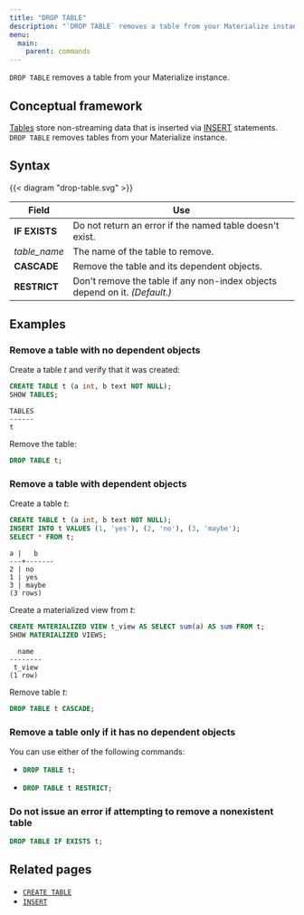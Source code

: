 ```yaml
---
title: "DROP TABLE"
description: "`DROP TABLE` removes a table from your Materialize instance."
menu:
  main:
    parent: commands
---
```


`DROP TABLE` removes a table from your Materialize instance.

## Conceptual framework

[Tables](../create-table) store non-streaming data that is inserted via [INSERT](../insert)
statements. `DROP TABLE` removes tables from your Materialize instance.

## Syntax

{{< diagram "drop-table.svg" >}}

Field | Use
------|-----
**IF EXISTS**  | Do not return an error if the named table doesn't exist.
_table_name_ | The name of the table to remove.
**CASCADE** | Remove the table and its dependent objects.
**RESTRICT**  | Don't remove the table if any non-index objects depend on it. _(Default.)_

## Examples

### Remove a table with no dependent objects
Create a table *t* and verify that it was created:

```sql
CREATE TABLE t (a int, b text NOT NULL);
SHOW TABLES;
```
```
TABLES
------
t
```

Remove the table:

```sql
DROP TABLE t;
```
### Remove a table with dependent objects

Create a table *t*:

```sql
CREATE TABLE t (a int, b text NOT NULL);
INSERT INTO t VALUES (1, 'yes'), (2, 'no'), (3, 'maybe');
SELECT * FROM t;
```
```
a |   b
---+-------
2 | no
1 | yes
3 | maybe
(3 rows)
```

Create a materialized view from *t*:

```sql
CREATE MATERIALIZED VIEW t_view AS SELECT sum(a) AS sum FROM t;
SHOW MATERIALIZED VIEWS;
```
```
  name
--------
 t_view
(1 row)
```

Remove table *t*:

```sql
DROP TABLE t CASCADE;
```

### Remove a table only if it has no dependent objects

You can use either of the following commands:

- ```sql
  DROP TABLE t;
  ```
- ```sql
  DROP TABLE t RESTRICT;
  ```

### Do not issue an error if attempting to remove a nonexistent table

```sql
DROP TABLE IF EXISTS t;
```

## Related pages

- [`CREATE TABLE`](../create-table)
- [`INSERT`](../insert)
